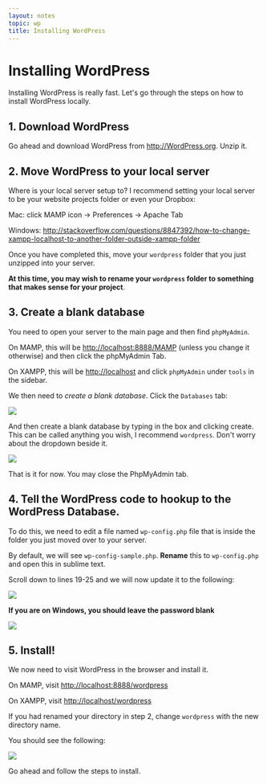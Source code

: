 ```yaml
---
layout: notes
topic: wp
title: Installing WordPress
---
```


# Installing WordPress
Installing WordPress is really fast. Let's go through the steps on how to install WordPress locally. 

## 1. Download WordPress 
Go ahead and download WordPress from <http://WordPress.org>. Unzip it. 

## 2. Move WordPress to your local server
Where is your local server setup to? I recommend setting your local server to be your website projects folder or even your Dropbox:

Mac: click MAMP icon → Preferences → Apache Tab

Windows: <http://stackoverflow.com/questions/8847392/how-to-change-xampp-localhost-to-another-folder-outside-xampp-folder>

Once you have completed this, move your `wordpress` folder that you just unzipped into your server. 

__At this time, you may wish to rename your `wordpress` folder to something that makes sense for your project__.

## 3. Create a blank database
You need to open your server to the main page and then find `phpMyAdmin`.

On MAMP, this will be <http://localhost:8888/MAMP> (unless you change it otherwise) and then click the phpMyAdmin Tab.

On XAMPP, this will be <http://localhost> and click `phpMyAdmin` under `tools` in the sidebar.

We then need to *create a blank database*. Click the `Databases` tab:

![](http://wes.io/UEvo/content)

And then create a blank database by typing in the box and clicking create. This can be called anything you wish, I recommend `wordpress`. Don't worry about the dropdown beside it. 

![](http://wes.io/UEe5/content)

That is it for now. You may close the PhpMyAdmin tab.

## 4. Tell the WordPress code to hookup to the WordPress Database.

To do this, we need to edit a file named `wp-config.php` file that is inside the folder you just moved over to your server.

By default, we will see `wp-config-sample.php`. **Rename** this to `wp-config.php` and open this in sublime text.

Scroll down to lines 19-25 and we will now update it to the following:

![](http://wes.io/UEZC/content)

**If you are on Windows, you should leave the password blank** 

![](http://wes.io/UEUs/content)

## 5. Install!

We now need to visit WordPress in the browser and install it. 

On MAMP, visit <http://localhost:8888/wordpress> 

On XAMPP, visit <http://localhost/wordpress>

If you had renamed your directory in step 2, change `wordpress` with the new directory name.

You should see the following:

![](http://wes.io/UEZc/content)

Go ahead and follow the steps to install.